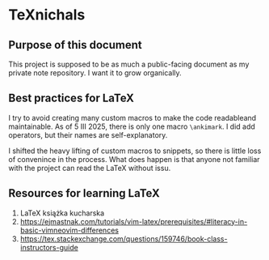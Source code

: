 # TeXnichals

## Purpose of this document
This project is supposed to be as much a public-facing document as my private 
note repository. I want it to grow organically.

## Best practices for LaTeX
I try to avoid creating many custom macros to make the code readableand maintainable. As of 5 III 2025, there is only one macro `\ankimark`. I did add operators, but their names are self-explanatory.

I shifted the heavy lifting of custom macros to snippets, so there is little loss of convenince in the process. What does happen is that anyone not familiar with the project can read the LaTeX without issu.

## Resources for learning LaTeX
1. LaTeX książka kucharska
2. https://ejmastnak.com/tutorials/vim-latex/prerequisites/#literacy-in-basic-vimneovim-differences
3. https://tex.stackexchange.com/questions/159746/book-class-instructors-guide

